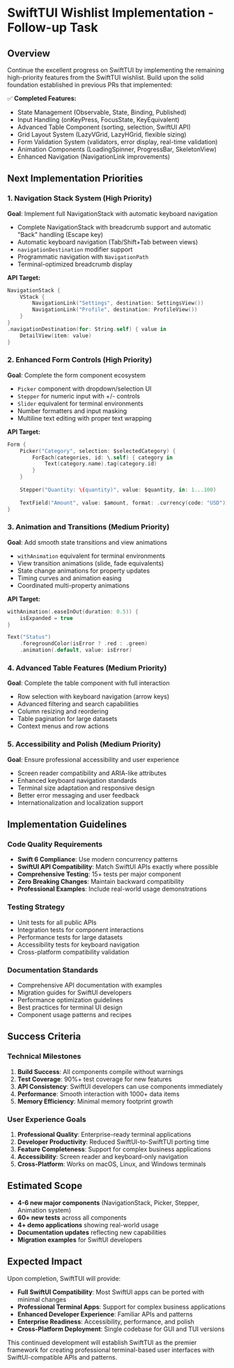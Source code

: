 # SwiftTUI Wishlist Implementation - Follow-up Task

## Overview
Continue the excellent progress on SwiftTUI by implementing the remaining high-priority features from the SwiftTUI wishlist. Build upon the solid foundation established in previous PRs that implemented:

✅ **Completed Features:**
- State Management (Observable, State, Binding, Published)
- Input Handling (onKeyPress, FocusState, KeyEquivalent)
- Advanced Table Component (sorting, selection, SwiftUI API)
- Grid Layout System (LazyVGrid, LazyHGrid, flexible sizing)
- Form Validation System (validators, error display, real-time validation)
- Animation Components (LoadingSpinner, ProgressBar, SkeletonView)
- Enhanced Navigation (NavigationLink improvements)

## Next Implementation Priorities

### 1. **Navigation Stack System** (High Priority)
**Goal**: Implement full NavigationStack with automatic keyboard navigation
- Complete NavigationStack with breadcrumb support and automatic "Back" handling (Escape key)
- Automatic keyboard navigation (Tab/Shift+Tab between views)
- `navigationDestination` modifier support
- Programmatic navigation with `NavigationPath`
- Terminal-optimized breadcrumb display

**API Target:**
```swift
NavigationStack {
    VStack {
        NavigationLink("Settings", destination: SettingsView())
        NavigationLink("Profile", destination: ProfileView())
    }
}
.navigationDestination(for: String.self) { value in
    DetailView(item: value)
}
```

### 2. **Enhanced Form Controls** (High Priority)
**Goal**: Complete the form component ecosystem
- `Picker` component with dropdown/selection UI
- `Stepper` for numeric input with +/- controls
- `Slider` equivalent for terminal environments
- Number formatters and input masking
- Multiline text editing with proper text wrapping

**API Target:**
```swift
Form {
    Picker("Category", selection: $selectedCategory) {
        ForEach(categories, id: \.self) { category in
            Text(category.name).tag(category.id)
        }
    }
    
    Stepper("Quantity: \(quantity)", value: $quantity, in: 1...100)
    
    TextField("Amount", value: $amount, format: .currency(code: "USD"))
}
```

### 3. **Animation and Transitions** (Medium Priority)
**Goal**: Add smooth state transitions and view animations
- `withAnimation` equivalent for terminal environments
- View transition animations (slide, fade equivalents)
- State change animations for property updates
- Timing curves and animation easing
- Coordinated multi-property animations

**API Target:**
```swift
withAnimation(.easeInOut(duration: 0.5)) {
    isExpanded = true
}

Text("Status")
    .foregroundColor(isError ? .red : .green)
    .animation(.default, value: isError)
```

### 4. **Advanced Table Features** (Medium Priority)
**Goal**: Complete the table component with full interaction
- Row selection with keyboard navigation (arrow keys)
- Advanced filtering and search capabilities
- Column resizing and reordering
- Table pagination for large datasets
- Context menus and row actions

### 5. **Accessibility and Polish** (Medium Priority)
**Goal**: Ensure professional accessibility and user experience
- Screen reader compatibility and ARIA-like attributes
- Enhanced keyboard navigation standards
- Terminal size adaptation and responsive design
- Better error messaging and user feedback
- Internationalization and localization support

## Implementation Guidelines

### Code Quality Requirements
- **Swift 6 Compliance**: Use modern concurrency patterns
- **SwiftUI API Compatibility**: Match SwiftUI APIs exactly where possible
- **Comprehensive Testing**: 15+ tests per major component
- **Zero Breaking Changes**: Maintain backward compatibility
- **Professional Examples**: Include real-world usage demonstrations

### Testing Strategy
- Unit tests for all public APIs
- Integration tests for component interactions
- Performance tests for large datasets
- Accessibility tests for keyboard navigation
- Cross-platform compatibility validation

### Documentation Standards
- Comprehensive API documentation with examples
- Migration guides for SwiftUI developers
- Performance optimization guidelines
- Best practices for terminal UI design
- Component usage patterns and recipes

## Success Criteria

### Technical Milestones
1. **Build Success**: All components compile without warnings
2. **Test Coverage**: 90%+ test coverage for new features
3. **API Consistency**: SwiftUI developers can use components immediately
4. **Performance**: Smooth interaction with 1000+ data items
5. **Memory Efficiency**: Minimal memory footprint growth

### User Experience Goals
1. **Professional Quality**: Enterprise-ready terminal applications
2. **Developer Productivity**: Reduced SwiftUI-to-SwiftTUI porting time
3. **Feature Completeness**: Support for complex business applications
4. **Accessibility**: Screen reader and keyboard-only navigation
5. **Cross-Platform**: Works on macOS, Linux, and Windows terminals

## Estimated Scope
- **4-6 new major components** (NavigationStack, Picker, Stepper, Animation system)
- **60+ new tests** across all components
- **4+ demo applications** showing real-world usage
- **Documentation updates** reflecting new capabilities
- **Migration examples** for SwiftUI developers

## Expected Impact
Upon completion, SwiftTUI will provide:
- **Full SwiftUI Compatibility**: Most SwiftUI apps can be ported with minimal changes
- **Professional Terminal Apps**: Support for complex business applications
- **Enhanced Developer Experience**: Familiar APIs and patterns
- **Enterprise Readiness**: Accessibility, performance, and polish
- **Cross-Platform Deployment**: Single codebase for GUI and TUI versions

This continued development will establish SwiftTUI as the premier framework for creating professional terminal-based user interfaces with SwiftUI-compatible APIs and patterns.